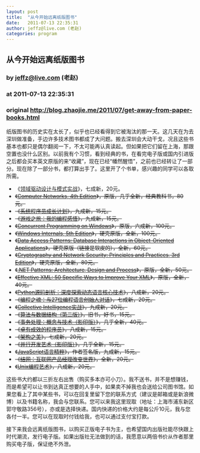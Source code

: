 ```yaml
---
layout: post
title:  "从今开始远离纸版图书"
date:   2011-07-13 22:35:31
author: jeffz@live.com (老赵)
categories: program
---
```


## 从今开始远离纸版图书
### by jeffz@live.com (老赵)
### at 2011-07-13 22:35:31
### original <http://blog.zhaojie.me/2011/07/get-away-from-paper-books.html>

<p>纸版图书的历史实在太长了，似乎也已经看得到它被淘汰的那一天。这几天在为去深圳做准备，手边许多技术图书都成了大问题。搬去深圳会大动干戈，况且这些书基本也都只是偶尔翻阅一下，不太可能再认真读起。但如果把它们留在上海，那跟空置也没什么区别。以前我有个习惯，看到经典的书，在看完电子版或国内引进版之后都会买本英文原版的来“收藏”，现在已经“幡然醒悟”，之前也已经转让了一部分。现在除了一部分书，都打算出手了。这里开了个书单，感兴趣的同学可以各取所需。</p>

<ul>
  <li>《<a href="http://book.douban.com/subject/4058874/">领域驱动设计与模式实战</a>》，七成新，20元。</li>

  <li><strike>《<a href="http://book.douban.com/subject/1229951/">Computer Networks, 4th Edition</a>》，原版，几乎全新，经典教科书，80元。</strike></li>

  <li>
    <strike>《<a href="http://book.douban.com/subject/4722708/">系统程序员成长计划</a>》，九成新，15元。</strike>
  </li>

  <li>
    <strike>《<a href="http://book.douban.com/subject/1441780/">游戏之旅：我的编程感悟</a>》，九成新，15元。</strike>
  </li>

  <li><strike>《<a href="http://book.douban.com/subject/2977175/">Concurrent Programming on Windows</a>》，原版，六成新，100元。</strike></li>

  <li><strike>《<a href="http://book.douban.com/subject/2567634/">Windows Internals, 5th Edition</a>》，硬壳原版，全新，100元。</strike></li>

  <li><strike>《<a href="http://book.douban.com/subject/3674988/">Data Access Patterns: Database Interactions in Object-Oriented Applications</a>》，硬壳原版（链接是软皮的），全新，60元。</strike></li>

  <li><strike>《<a href="http://book.douban.com/subject/1237003/">Cryptography and Network Security: Principles and Practices, 3rd Edition</a>》，硬壳原版，全新，80元。</strike></li>

  <li><strike>《<a href="http://book.douban.com/subject/1246136/">.NET Patterns: Architecture, Design and Process</a>》，原版，全新，50元。</strike></li>

  <li><strike>《<a href="http://book.douban.com/subject/1246134/">Effective XML: 50 Specific Ways to Improve Your XML</a>》，原版，全新，40元。</strike></li>

  <li>
    <strike>《<a href="http://book.douban.com/subject/3117898/">Python源码剖析：深度探索动态语言核心技术</a>》，八成新，20元。</strike>
  </li>

  <li>
    <strike>《<a href="http://book.douban.com/subject/4719230/">编程之魂：与27位编程语言创始人对话</a>》，七成新，20元。</strike>
  </li>

  <li>
    <strike>《<a href="http://book.douban.com/subject/5273954/">Collective Intelligence实战</a>》，九成新，20元。</strike>
  </li>

  <li>
    <strike>《<a href="http://book.douban.com/subject/1205482/">算法与数据结构（第二版）</a>》，旧书，好书，15元。</strike>
  </li>

  <li>
    <strike>《<a href="http://book.douban.com/subject/3651015/">事务处理：概念与技术（影印版）</a>》，几乎全新，40元。</strike>
  </li>

  <li>
    <strike>《<a href="http://book.douban.com/subject/3558788/">卓有成效的程序员</a>》，八成新，15元。</strike>
  </li>

  <li>
    <strike>《<a href="http://book.douban.com/subject/4086029/">架构之美</a>》，七成新，20元。</strike>
  </li>

  <li>
    <strike>《<a href="http://book.douban.com/subject/4214151/">并行开发艺术（影印版）</a>》，几乎全新，15元。</strike>
  </li>

  <li>
    <strike>《<a href="http://book.douban.com/subject/3590768/">JavaScript语言精粹</a>》，作者签名版，九成新，15元。</strike>
  </li>

  <li>
    <strike>《<a href="http://book.douban.com/subject/4736118/">结网：互联网产品经理改变世界</a>》，全新，20元。</strike>
  </li>

  <li>
    <strike>《<a href="http://book.douban.com/subject/1467587/">Unix编程艺术</a>》，八成新，20元。</strike>
  </li>
</ul>

<p>这些书大约都以三折左右出售（购买多本亦可小刀）。我不送书，并不是想赚钱，而是希望可以让书到达真正想要的人手中，如果卖不掉我也会送给公司图书馆。如果您看上了其中某些书，可以在回复里留下您的联系方式（建议是邮箱或是新浪微博）以及书籍名称，我会与您联系。您可以来我这里现取（地址：上海市浦东新区郭守敬路356号），亦或是选择快递。国内快递的价格大约是每公斤10元，我与您各付一半。您可以在现取时付钱给我，也可以通过支付宝打款。</p>

<p>接下来我会远离纸版图书，以购买正版电子书为主，也希望国内出版社能尽快跟上时代潮流，发行电子版。如果出版社无法做到的话，我愿意以两倍书价从作者那里购买电子版，保证绝不外泄。</p>